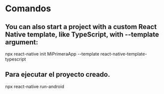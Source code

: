 # Comandos
## You can also start a project with a custom React Native template, like TypeScript, with --template argument:
npx react-native init MiPrimeraApp --template react-native-template-typescript

## Para ejecutar el proyecto creado.
npx react-native run-android
